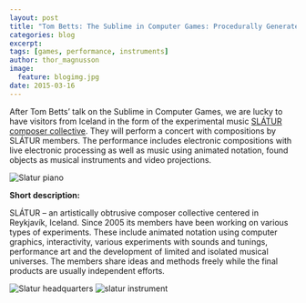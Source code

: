 ```yaml
---
layout: post
title: "Tom Betts: The Sublime in Computer Games: Procedurally Generated Audiovisual Worlds"
categories: blog
excerpt:
tags: [games, performance, instruments]
author: thor_magnusson
image:
  feature: blogimg.jpg
date: 2015-03-16
---
```


After Tom Betts’ talk on the Sublime in Computer Games, we are lucky to have visitors from Iceland in the form of the experimental music [SLÁTUR composer collective](http://www.slatur.is/). They will perform a concert with compositions by SLÁTUR members. The performance includes electronic compositions with live electronic processing as well as music using animated notation, found objects as musical instruments and video projections.

![Slatur piano]( {{site.url}}/images/slatur_piano.jpg)

**Short description:**

SLÁTUR – an artistically obtrusive composer collective centered in Reykjavík, Iceland. Since 2005 its members have been working on various types of experiments. These include animated notation using computer graphics, interactivity, various experiments with sounds and tunings, performance art and the development of limited and isolated musical universes. The members share ideas and methods freely while the final products are usually independent efforts.

 
![Slatur headquarters]( {{site.url}}/images/slatur_headquarters.jpg)
![slatur instrument]( {{site.url}}/images/slatur_instrument.jpg)

 

